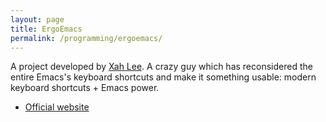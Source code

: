 ```yaml
---
layout: page
title: ErgoEmacs
permalink: /programming/ergoemacs/
---
```


A project developed by [Xah Lee](http://xahlee.org). A crazy guy
which has reconsidered the entire Emacs's keyboard shortcuts and make
it something usable: modern keyboard shortcuts + Emacs power.

 * [Official website](http://ergoemacs.org/)
